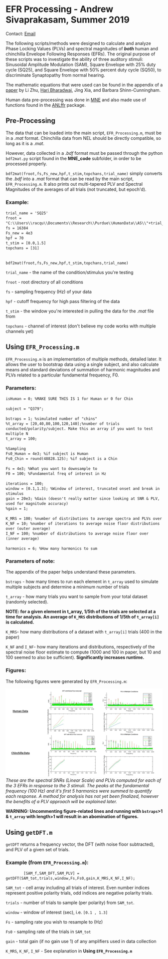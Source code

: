 # EFR Processing - Andrew Sivaprakasam, Summer 2019

Contact: [Email](mailto:asivapr@purdue.edu)

The following scripts/methods were designed to calculate and analyze Phase Locking Values (PLVs) and spectral magnitudes of _**both**_ human and chinchilla Envelope Following Responses (EFRs). The original purpose of these scripts was to investigate the ability of three auditory stimuli: Sinusoidal Amplitude Modulation (SAM), Square Envelope with 25% duty cycle (SQ25), and Square Envelope with 50% percent duty cycle (SQ50), to discriminate Synaptopathy from normal hearing. 

The mathematic equations that were used can be found in the appendix of a [paper](https://www.ncbi.nlm.nih.gov/pmc/articles/PMC3724813/#c29) by Li Zhu, [Hari Bharadwaj](https://github.com/haribharadwaj), Jing Xia, and Barbara Shinn-Cunningham.

Human data pre-processing was done in [MNE](https://martinos.org/mne/stable/index.html) and also made use of functions found in the [ANLffr](https://github.com/SNAPsoftware/ANLffr) package.

## Pre-Processing

The data that can be loaded into the main script, `EFR_Processing.m`, must be in a *.mat* format. Chinchilla data from NEL should be directly compatible, so long as it is a *.mat*. 

However, data collected in a *.bdf* format must be passed through the python `bdf2mat.py` script found in the **MNE_code** subfolder, in order to be processed properly. 

`bdf2mat(froot,fs,Fs_new,hpf,t_stim,topchans,trial_name)` simply converts the *.bdf* into a *.mat* format that can be read by the main script, `EFR_Processing.m`. It also prints out multi-tapered PLV and Spectral Magnitudes of the averages of all trials (not truncated, but epoch'd). 


### **Example:**
```
trial_name = 'SQ25'    
froot = "C:\\Users\\racqu\\Documents\\Research\\Purdue\\HumanData\\AS\\"+trial_name+'\\'
fs = 16384
Fs_new = 4e3
hpf = 70
t_stim = [0.0,1.5] 
topchans = [31] 


bdf2mat(froot,fs,Fs_new,hpf,t_stim,topchans,trial_name)
```

`trial_name` - the name of the condition/stimulus you're testing

`froot` - root directory of all conditions

`fs` - sampling frequency (Hz) of your data

`hpf` - cutoff frequency for high pass filtering of the data

`t_stim` - the window you're interested in pulling the data for the *.mat* file from

`topchans` -  channel of interest (don't believe my code works with multiple channels yet)

## Using `EFR_Processing.m`

`EFR_Processing.m` is an implementation of multiple methods, detailed later. It allows the user to bootstrap data using a single subject, and also calculate means and standard deviations of summation of harmonic magnitudes and PLVs related to a particular fundamental frequency, F0.

### **Parameters**:

```
isHuman = 0; %MAKE SURE THIS IS 1 for Human or 0 for Chin

subject = "Q379";

bstraps = 1; %simulated number of "chins"
%t_array = [20,40,80,100,120,140];%number of trials conducted/polarity/subject. Make this an array if you want to test multiple N
t_array = 100;

%Sampling
Fs0_Human = 4e3; %if subject is Human
Fs0_Chin = round(48828.125); %if subject is a Chin

Fs = 4e3; %What you want to downsample to
F0 = 100; %Fundamental freq of interest in Hz

iterations = 100;
window = [0.1,1.3]; %Window of interest, truncated onset and break in stimulus
gain = 20e3; %Gain (doesn't really matter since looking at SNR & PLV, used for magnitude accuracy)
%gain = 1;

K_MRS = 100; %number of distributions to average spectra and PLVs over
K_NF = 10; %number of iterations to average noise floor distributions over (outer average)
I_NF = 100; %number of distributions to average noise floor over (inner average)

harmonics = 6; %How many harmonics to sum
```
### **Parameters of note:**
The appendix of the paper helps understand these parameters.

`bstraps` - how many times to run each element in `t_array` used to simulate multiple subjects and determine a minimum number of trials

`t_array` - how many trials you want to sample from your total dataset (randomly selected). 

**NOTE: for a given element in t_array, 1/5th of the trials are selected at a time for analysis. An average of `K_MRS` distributions of 1/5th of `t_array[i]` is calculated.**

`K_MRS`- how many distributions of a dataset with `t_array[i]` trials (400 in the paper)

`K_NF` and `I_NF`- how many iterations and distributions, respectively of the spectral noise floor estimate to compute (1000 and 100 in paper, but 10 and 100 seemed to also be sufficient). **Significantly increases runtime.** 


### **Figures:**
The following figures were generated by `EFR_Processing.m`:

![Figure 1](Figures/PLV_MAG_Both.JPG)
*These are the spectral SNRs (Linear Scale) and PLVs computed for each of the 3 EFRs in response to the 3 stimuli. The peaks at the fundamental frequency (100 Hz) and it's first 5 harmonics were summed to quantify each response. A method for analysis has not yet been finalized, however the benefits of a PLV approach will be explained later.*


**WARNING: Uncommenting figure-related lines and running with `bstraps`>1 & `t_array` with length>1 will result in an abomination of figures.**


## Using `getDFT.m`

`getDFT` returns a frequency vector, the DFT (with noise floor subtracted), and PLV of a given set of trials. 

### Example (from `EFR_Processing.m`):

```  
        [SAM_f,SAM_DFT,SAM_PLV] = getDFT(SAM_tot,trials,window,Fs,Fs0,gain,K_MRS,K_NF,I_NF);
```

`SAM_tot` - cell array including all trials of interest. Even number indices represent positive polarity trials, odd indices are negative polarity trials.

`trials` - number of trials to sample (per polarity) from `SAM_tot`. 

`window` - window of interest (sec), i.e. `[0.1 , 1.3]`

`Fs` - sampling rate you wish to resample to (Hz)

`Fs0` - sampling rate of the trials in `SAM_tot`

`gain` - total gain (if no gain use 1) of any amplifiers used in data collection

`K_MRS`, `K_NF`, `I_NF` - See explanation in **Using `EFR_Processing.m`**
